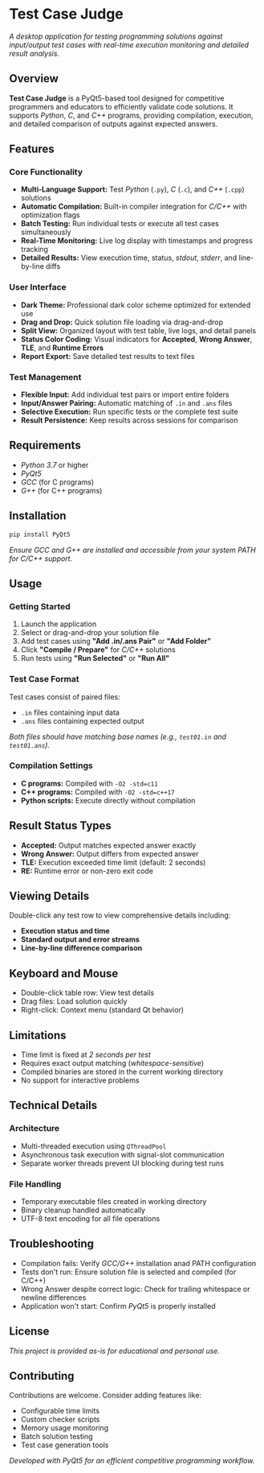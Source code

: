 # **Test Case Judge**  
*A desktop application for testing programming solutions against input/output test cases with real-time execution monitoring and detailed result analysis.*

## **Overview**  
**Test Case Judge** is a PyQt5-based tool designed for competitive programmers and educators to efficiently validate code solutions. It supports *Python*, *C*, and *C++* programs, providing compilation, execution, and detailed comparison of outputs against expected answers.

## **Features**

### **Core Functionality**
- **Multi-Language Support:** Test *Python* (`.py`), *C* (`.c`), and *C++* (`.cpp`) solutions  
- **Automatic Compilation:** Built-in compiler integration for *C/C++* with optimization flags  
- **Batch Testing:** Run individual tests or execute all test cases simultaneously  
- **Real-Time Monitoring:** Live log display with timestamps and progress tracking  
- **Detailed Results:** View execution time, status, *stdout*, *stderr*, and line-by-line diffs  

### **User Interface**
- **Dark Theme:** Professional dark color scheme optimized for extended use  
- **Drag and Drop:** Quick solution file loading via drag-and-drop  
- **Split View:** Organized layout with test table, live logs, and detail panels  
- **Status Color Coding:** Visual indicators for **Accepted**, **Wrong Answer**, **TLE**, and **Runtime Errors**  
- **Report Export:** Save detailed test results to text files  

### **Test Management**
- **Flexible Input:** Add individual test pairs or import entire folders  
- **Input/Answer Pairing:** Automatic matching of `.in` and `.ans` files  
- **Selective Execution:** Run specific tests or the complete test suite  
- **Result Persistence:** Keep results across sessions for comparison  

## **Requirements**
- *Python 3.7* or higher  
- *PyQt5*  
- *GCC* (for C programs)  
- *G++* (for C++ programs)  

## **Installation**
```bash
pip install PyQt5
```

*Ensure GCC and G++ are installed and accessible from your system PATH for C/C++ support.*

## **Usage**

### **Getting Started**
1. Launch the application  
2. Select or drag-and-drop your solution file  
3. Add test cases using **"Add .in/.ans Pair"** or **"Add Folder"**  
4. Click **"Compile / Prepare"** for *C/C++* solutions  
5. Run tests using **"Run Selected"** or **"Run All"**  

### **Test Case Format**
Test cases consist of paired files:  
- `.in` files containing input data  
- `.ans` files containing expected output  

*Both files should have matching base names (e.g., `test01.in` and `test01.ans`).*

### **Compilation Settings**
- **C programs:** Compiled with `-O2 -std=c11`  
- **C++ programs:** Compiled with `-O2 -std=c++17`  
- **Python scripts:** Execute directly without compilation  

## **Result Status Types**
- **Accepted:** Output matches expected answer exactly  
- **Wrong Answer:** Output differs from expected answer  
- **TLE:** Execution exceeded time limit (default: 2 seconds)  
- **RE:** Runtime error or non-zero exit code  

## **Viewing Details**
Double-click any test row to view comprehensive details including:  
- **Execution status and time**  
- **Standard output and error streams**  
- **Line-by-line difference comparison**  

## **Keyboard and Mouse**
- Double-click table row: View test details  
- Drag files: Load solution quickly  
- Right-click: Context menu (standard Qt behavior)  

## **Limitations**
- Time limit is fixed at *2 seconds per test*  
- Requires exact output matching (*whitespace-sensitive*)  
- Compiled binaries are stored in the current working directory  
- No support for interactive problems  

## **Technical Details**

### **Architecture**
- Multi-threaded execution using `QThreadPool`  
- Asynchronous task execution with signal-slot communication  
- Separate worker threads prevent UI blocking during test runs  

### **File Handling**
- Temporary executable files created in working directory  
- Binary cleanup handled automatically  
- UTF-8 text encoding for all file operations  

## **Troubleshooting**
- Compilation fails: Verify *GCC/G++* installation anad PATH configuration  
- Tests don't run: Ensure solution file is selected and compiled (for C/C++)  
- Wrong Answer despite correct logic: Check for trailing whitespace or newline differences  
- Application won't start: Confirm *PyQt5* is properly installed  

## **License**
*This project is provided as-is for educational and personal use.*

## **Contributing**
Contributions are welcome. Consider adding features like:  
- Configurable time limits  
- Custom checker scripts  
- Memory usage monitoring  
- Batch solution testing  
- Test case generation tools  

*Developed with PyQt5 for an efficient competitive programming workflow.*
